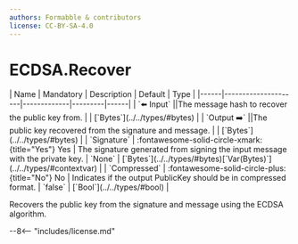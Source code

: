 ```yaml
---
authors: Formabble & contributors
license: CC-BY-SA-4.0
---
```



# ECDSA.Recover

<div class="sh-parameters" markdown="1">
| Name | Mandatory | Description | Default | Type |
|------|---------------------|-------------|---------|------|
| `⬅️ Input` ||The message hash to recover the public key from. | | [`Bytes`](../../types/#bytes) |
| `Output ➡️` ||The public key recovered from the signature and message. | | [`Bytes`](../../types/#bytes) |
| `Signature` | :fontawesome-solid-circle-xmark:{title="Yes"} Yes  | The signature generated from signing the input message with the private key. | `None` | [`Bytes`](../../types/#bytes)[`Var(Bytes)`](../../types/#contextvar) |
| `Compressed` | :fontawesome-solid-circle-plus:{title="No"} No  | Indicates if the output PublicKey should be in compressed format. | `false` | [`Bool`](../../types/#bool) |

</div>

Recovers the public key from the signature and message using the ECDSA algorithm.

--8<-- "includes/license.md"

